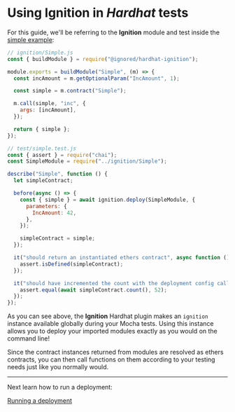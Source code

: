 # Using Ignition in _Hardhat_ tests

For this guide, we'll be referring to the **Ignition** module and test inside the [simple example](../examples/simple/README.md):

```javascript
// ignition/Simple.js
const { buildModule } = require("@ignored/hardhat-ignition");

module.exports = buildModule("Simple", (m) => {
  const incAmount = m.getOptionalParam("IncAmount", 1);

  const simple = m.contract("Simple");

  m.call(simple, "inc", {
    args: [incAmount],
  });

  return { simple };
});

// test/simple.test.js
const { assert } = require("chai");
const SimpleModule = require("../ignition/Simple");

describe("Simple", function () {
  let simpleContract;

  before(async () => {
    const { simple } = await ignition.deploy(SimpleModule, {
      parameters: {
        IncAmount: 42,
      },
    });

    simpleContract = simple;
  });

  it("should return an instantiated ethers contract", async function () {
    assert.isDefined(simpleContract);
  });

  it("should have incremented the count with the deployment config call", async function () {
    assert.equal(await simpleContract.count(), 52);
  });
});
```

As you can see above, the **Ignition** Hardhat plugin makes an `ignition` instance available globally during your Mocha tests. Using this instance allows you to deploy your imported modules exactly as you would on the command line!

Since the contract instances returned from modules are resolved as ethers contracts, you can then call functions on them according to your testing needs just like you normally would.

---

Next learn how to run a deployment:

[Running a deployment](./running-a-deployment.md)
